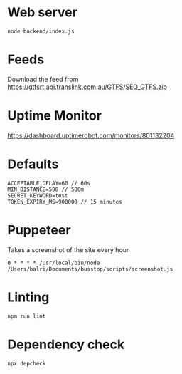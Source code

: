 # Web server
```
node backend/index.js
```

# Feeds

Download the feed from https://gtfsrt.api.translink.com.au/GTFS/SEQ_GTFS.zip

# Uptime Monitor

https://dashboard.uptimerobot.com/monitors/801132204

# Defaults

```
ACCEPTABLE_DELAY=60 // 60s
MIN_DISTANCE=500 // 500m
SECRET_KEYWORD=test
TOKEN_EXPIRY_MS=900000 // 15 minutes
```

# Puppeteer

Takes a screenshot of the site every hour
```
0 * * * * /usr/local/bin/node /Users/balri/Documents/busstop/scripts/screenshot.js
```

# Linting
```
npm run lint
```

# Dependency check
```
npx depcheck
```
